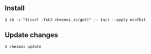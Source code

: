 ## Install

```
$ sh -c "$(curl -fsLS chezmoi.io/get)" -- init --apply moofkit
```


## Update changes

```
$ chezmoi update
```
